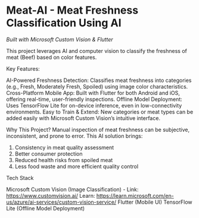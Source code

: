 # Meat-AI - Meat Freshness Classification Using AI
*Built with Microsoft Custom Vision & Flutter*

This project leverages AI and computer vision to classify the freshness of meat (Beef) based on color features.

Key Features:

AI-Powered Freshness Detection: Classifies  meat freshness into categories (e.g., Fresh, Moderately Fresh, Spoiled) using image color characteristics.
Cross-Platform Mobile App: Built with Flutter for both Android and iOS, offering real-time, user-friendly inspections.
Offline Model Deployment: Uses TensorFlow Lite for on-device inference, even in low-connectivity environments.
Easy to Train & Extend: New categories or meat types can be added easily with Microsoft Custom Vision’s intuitive interface.

Why This Project?
Manual inspection of meat freshness can be subjective, inconsistent, and prone to error. This AI solution brings:

1. Consistency in meat quality assessment
2. Better consumer protection
3. Reduced health risks from spoiled meat
4. Less food waste and more efficient quality control

Tech Stack

Microsoft Custom Vision (Image Classification) - Link: https://www.customvision.ai/    Learn: https://learn.microsoft.com/en-us/azure/ai-services/custom-vision-service/
Flutter (Mobile UI)
TensorFlow Lite (Offline Model Deployment)
